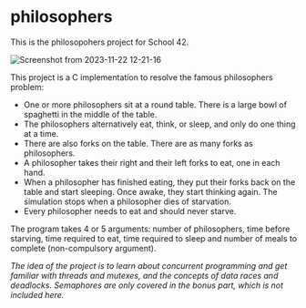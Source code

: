 # philosophers

  This is the philosopohers project for School 42.
  
  ![Screenshot from 2023-11-22 12-21-16](https://github.com/jlupito/philosophers/assets/113239012/b0fe5ed4-cd99-42db-859d-996cdc3b6543)

This project is a C implementation to resolve the famous philosophers problem:
- One or more philosophers sit at a round table. There is a large bowl of spaghetti in the middle of the table.
- The philosophers alternatively eat, think, or sleep, and only do one thing at a time.
- There are also forks on the table. There are as many forks as philosophers.
- A philosopher takes their right and their left forks to eat, one in each hand.
- When a philosopher has finished eating, they put their forks back on the table and
  start sleeping. Once awake, they start thinking again. The simulation stops when
  a philosopher dies of starvation.
- Every philosopher needs to eat and should never starve.

The program takes 4 or 5 arguments: number of philosophers, time before starving,
time required to eat, time required to sleep and number of meals to complete (non-compulsory argument).

*The idea of the project is to learn about concurrent programming and get
familiar with threads and mutexes, and the concepts of data races and deadlocks.
Semaphores are only covered in the bonus part, which is not included here.*
